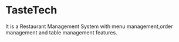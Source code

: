 # TasteTech
It is a Restaurant Management System with menu management,order management and table management features.
